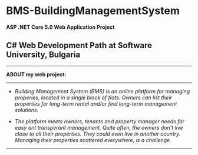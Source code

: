 # BMS-BuildingManagementSystem

  **ASP .NET Core 5.0 Web Application Project** 

 ## C# Web Development Path at Software University, Bulgaria
------------

 **ABOUT my web project:**

------------
- *Building Management System (BMS) is an online platform for managing properies, located in a single block of flats. Owners can list their properties for long-term rental and/or find long-term management solutions.*

- *The platform meets owners, tenants and property manager needs for easy ant transperant management. Quite often, the owners don't live close to all their properties. They could even live in another country. Managing their properties scattered everywhere, is a challenge.*

------------
